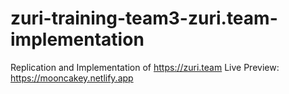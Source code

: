 # zuri-training-team3-zuri.team-implementation
Replication and Implementation of https://zuri.team
Live Preview: https://mooncakey.netlify.app
